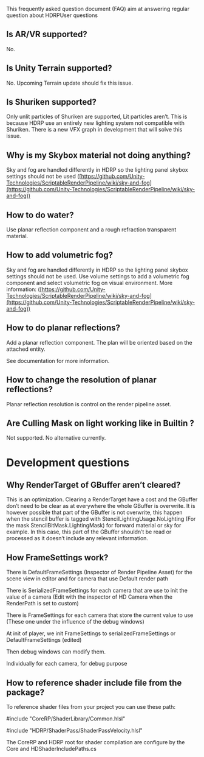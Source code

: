 This frequently asked question document (FAQ) aim at answering regular question about HDRPUser questions

## Is AR/VR supported?

No.

## Is Unity Terrain supported?

No. Upcoming Terrain update should fix this issue.

## Is Shuriken supported?

Only unlit particles of Shuriken are supported, Lit particles aren’t. This is because HDRP use an entirely new lighting system not compatible with Shuriken. There is a new VFX graph in development that will solve this issue.

## Why is my Skybox material not doing anything?

Sky and fog are handled differently in HDRP so the lighting panel skybox settings should not be used ([https://github.com/Unity-Technologies/ScriptableRenderPipeline/wiki/sky-and-fog](https://github.com/Unity-Technologies/ScriptableRenderPipeline/wiki/sky-and-fog))

## How to do water?

Use planar reflection component and a rough refraction transparent material.

## How to add volumetric fog?

Sky and fog are handled differently in HDRP so the lighting panel skybox settings should not be used. Use volume settings to add a volumetric fog component and select volumetric fog on visual environment. More information: ([https://github.com/Unity-Technologies/ScriptableRenderPipeline/wiki/sky-and-fog](https://github.com/Unity-Technologies/ScriptableRenderPipeline/wiki/sky-and-fog))

## How to do planar reflections?

Add a planar reflection component. The plan will be oriented based on the attached entity.

See documentation for more information.

## How to change the resolution of planar reflections?

Planar reflection resolution is control on the render pipeline asset.

## Are Culling Mask on light working like in Builtin ?

Not supported. No alternative currently.

# Development questions

## Why RenderTarget of GBuffer aren’t cleared?

This is an optimization. Clearing a RenderTarget have a cost and the GBuffer don’t need to be clear as at everywhere the whole GBuffer is overwrite. It is however possible that part of the GBuffer is not overwrite, this happen when the stencil buffer is tagged with StencilLightingUsage.NoLighting (For the mask StencilBitMask.LightingMask) for forward material or sky for example. In this case, this part of the GBuffer shouldn’t be read or processed as it doesn’t include any relevant information.

## How FrameSettings work?

There is DefaultFrameSettings (Inspector of Render Pipeline Asset) for the scene view in editor and for camera that use Default render path

There is SerializedFrameSettings for each camera that are use to init the value of a camera (Edit with the inspector of HD Camera when the RenderPath is set to custom)

There is FrameSettings for each camera that store the current value to use (These one under the influence of the debug windows)

At init of player, we init FrameSettings to serializedFrameSettings or DefaultFrameSettings (edited)

Then debug windows can modify them.

Individually for each camera, for debug purpose

## How to reference shader include file from the package?

To reference shader files from your project you can use these path:

#include "CoreRP/ShaderLibrary/Common.hlsl"

#include "HDRP/ShaderPass/ShaderPassVelocity.hlsl"

The CoreRP and HDRP root for shader compilation are configure by the Core and HDShaderIncludePaths.cs
